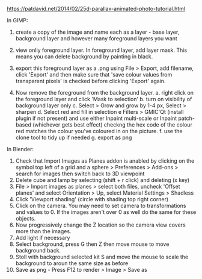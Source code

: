 https://patdavid.net/2014/02/25d-parallax-animated-photo-tutorial.html

In GIMP:
1. create a copy of the image and name each as a layer - base layer, background layer and however many foreground layers you want

2. view onliy foreground layer. In foreground layer, add layer mask. This means you can delete background by painting in black.
3. export this foreground layer as a .png using File > Export, add filename, click 'Export' and then make sure that 'save colour values from transparent pixels' is checked before clicking 'Export' again.
4. Now remove the foreground from the background layer. 
    a. right click on the foreground layer and click 'Mask to selection'
    b. turn on visibility of background layer only
    c. Select > Grow and grow by 1-4 px, Select > sharpen
    d. Select red and fill in selection
    e Filters > GMIC'Qt (install plugin if not present) and use either Inpaint multi-scale or Inpaint patch-based (whichever gets best effect) checkng the hex code of the colour red matches the colour you've coloured in on the picture.
    f. use the clone tool to tidy up if needed
    g. export as png
    
In Blender:
1. Check that Import Images as Planes addon is anabled by clicking on the symbol top left of a grid and a sphere > Preferences > Add-ons > search for images then switch back to 3D viewpoint
2. Delete cube and lamp by selecting (shift + r click) and deleting (x key)
3. File > Import images as planes > select both files, uncheck 'Offset planes' and select Orientation > Up, select Material Settings > Shadless
4. Click 'Viewport shading' (circle with shading top right corner)
5. Click on the camera. You may need to set camera to transformations and values to 0. If the images aren't over 0 as well do the same for these objects.
6. Now progressively change the Z location so the camera view covers more than the images.
7. Add light if necessary
8. Select background, press G then Z then move mouse to move background back.
9. Stoll with background selected kit S and move the mouse to scale the background to aroun the same size as before
8. Save as png - Press F12 to render > Image > Save as 
